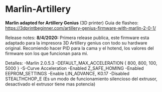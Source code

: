 # Marlin-Artillery
<b>Marlin adapted for Artillery Genius</b> (3D printer)
Guia de flasheo: https://3dprintbeginner.com/artillery-genius-firmware-with-marlin-2-0-1/

Release notes:
<b>8/4/2020:</b>
Primera release publica, este firmware esta adaptado para la impresora 3D Artillery genius con todo su hardware original.
Recomiendo hacer PID para la cama y el hotend, los valores del firmware son los que funcionan para mi.

Detalles:
-Marlin 2.0.5.3
-DEFAULT_MAX_ACCELERATION      { 800, 800, 100, 5000 }
-S-Curve Acceleration 
-Enabled Z_SAFE_HOMING
-Enabled EEPROM_SETTINGS
-Enable LIN_ADVANCE, K0.17
-Disabled STEALTHCHOP_E (Es un modo de funcionamiento silencioso del extrusor, desactivado el extrusor tiene mas potencia)
